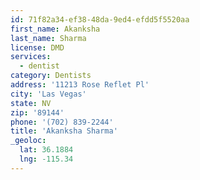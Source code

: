 ```yaml
---
id: 71f82a34-ef38-48da-9ed4-efdd5f5520aa
first_name: Akanksha
last_name: Sharma
license: DMD
services:
  - dentist
category: Dentists
address: '11213 Rose Reflet Pl'
city: 'Las Vegas'
state: NV
zip: '89144'
phone: '(702) 839-2244'
title: 'Akanksha Sharma'
_geoloc:
  lat: 36.1884
  lng: -115.34
---
```

